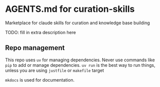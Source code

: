 # AGENTS.md for curation-skills

Marketplace for claude skills for curation and knowledge base building

TODO: fill in extra description here

## Repo management

This repo uses `uv` for managing dependencies. Never use commands like `pip` to add or manage dependencies.
`uv run` is the best way to run things, unless you are using `justfile` or `makefile` target

`mkdocs` is used for documentation.